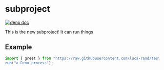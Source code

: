 # subproject

[![deno doc](https://doc.deno.land/badge.svg)](https://doc.deno.land/https/raw.githubusercontent.com/luca-rand/testing/master/subproject/mod.ts)

This is the new subproject! It can run things

## Example 

```ts
import { greet } from "https://raw.githubusercontent.com/luca-rand/testing/master/subproject/mod.ts";
run("a Deno process");
```